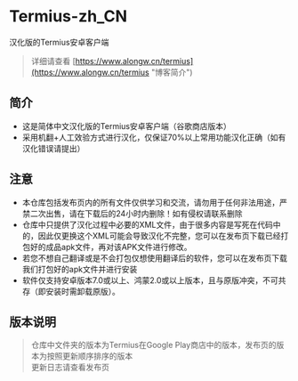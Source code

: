 # Termius-zh_CN
汉化版的Termius安卓客户端  
> 详细请查看 [https://www.alongw.cn/termius](https://www.alongw.cn/termius "博客简介")  
>
## 简介
- 这是简体中文汉化版的Termius安卓客户端（谷歌商店版本）  
- 采用机翻+人工效验方式进行汉化，仅保证70%以上常用功能汉化正确（如有汉化错误请提出）  
## 注意  
- 本仓库包括发布页内的所有文件仅供学习和交流，请勿用于任何非法用途，严禁二次出售，请在下载后的24小时内删除！如有侵权请联系删除  
- 仓库中只提供了汉化过程中必要的XML文件，由于很多内容是写死在代码中的，因此仅更换这个XML可能会导致汉化不完整，您可以在发布页下载已经打包好的成品apk文件，再对该APK文件进行修改。
- 若您不想自己翻译或是不会打包仅想使用翻译后的软件，您可以在发布页下载我们打包好的apk文件并进行安装
- 软件仅支持安卓版本7.0或以上、鸿蒙2.0或以上版本，且与原版冲突，不可共存（即安装时需卸载原版）。  
## 版本说明  
> 仓库中文件夹的版本为Termius在Google Play商店中的版本，发布页的版本为按照更新顺序排序的版本  
> 更新日志请查看发布页